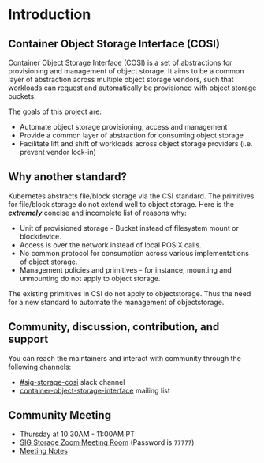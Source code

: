 # Introduction

## Container Object Storage Interface (COSI)

Container Object Storage Interface (COSI) is a set of abstractions for provisioning and management of object storage. It aims to be a common layer of abstraction across multiple object storage vendors, such that workloads can request and automatically be provisioned with object storage buckets.

The goals of this project are:

 - Automate object storage provisioning, access and management
 - Provide a common layer of abstraction for consuming object storage
 - Facilitate lift and shift of workloads across object storage providers (i.e. prevent vendor lock-in)

## Why another standard?

Kubernetes abstracts file/block storage via the CSI standard. The primitives for file/block storage do not extend well to object storage. Here is the **_extremely_** concise and incomplete list of reasons why:

 - Unit of provisioned storage - Bucket instead of filesystem mount or blockdevice.
 - Access is over the network instead of local POSIX calls.
 - No common protocol for consumption across various implementations of object storage.
 - Management policies and primitives - for instance, mounting and unmounting do not apply to object storage.

The existing primitives in CSI do not apply to objectstorage. Thus the need for a new standard to automate the management of objectstorage.

## Community, discussion, contribution, and support

You can reach the maintainers and interact with community through the following channels:

- [#sig-storage-cosi](https://kubernetes.slack.com/messages/sig-storage-cosi) slack channel
- [container-object-storage-interface](https://groups.google.com/g/container-object-storage-interface-wg?pli=1) mailing list

## Community Meeting

- Thursday at 10:30AM - 11:00AM PT
- [SIG Storage Zoom Meeting Room](https://zoom.us/s/614261834) (Password is `77777`)
- [Meeting Notes](https://docs.google.com/document/d/1KTh1y9klby64t7btNULtxLWDkRC9SAWE-SZnJeFZqug/edit?usp=sharing)
